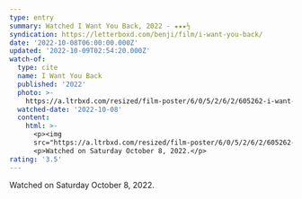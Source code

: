 ```yaml
---
type: entry
summary: Watched I Want You Back, 2022 - ★★★½
syndication: https://letterboxd.com/benji/film/i-want-you-back/
date: '2022-10-08T06:00:00.000Z'
updated: '2022-10-09T02:54:20.000Z'
watch-of:
  type: cite
  name: I Want You Back
  published: '2022'
  photo: >-
    https://a.ltrbxd.com/resized/film-poster/6/0/5/2/6/2/605262-i-want-you-back-0-600-0-900-crop.jpg?v=a80ad7f02b
  watched-date: '2022-10-08'
  content:
    html: >-
      <p><img
      src="https://a.ltrbxd.com/resized/film-poster/6/0/5/2/6/2/605262-i-want-you-back-0-600-0-900-crop.jpg?v=a80ad7f02b"/></p>
      <p>Watched on Saturday October 8, 2022.</p>
rating: '3.5'
---
```

Watched on Saturday October 8, 2022.
